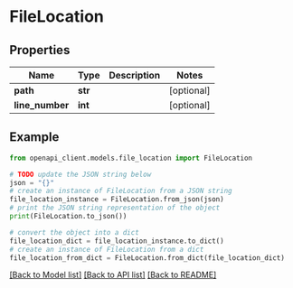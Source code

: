 # FileLocation


## Properties

Name | Type | Description | Notes
------------ | ------------- | ------------- | -------------
**path** | **str** |  | [optional] 
**line_number** | **int** |  | [optional] 

## Example

```python
from openapi_client.models.file_location import FileLocation

# TODO update the JSON string below
json = "{}"
# create an instance of FileLocation from a JSON string
file_location_instance = FileLocation.from_json(json)
# print the JSON string representation of the object
print(FileLocation.to_json())

# convert the object into a dict
file_location_dict = file_location_instance.to_dict()
# create an instance of FileLocation from a dict
file_location_from_dict = FileLocation.from_dict(file_location_dict)
```
[[Back to Model list]](../README.md#documentation-for-models) [[Back to API list]](../README.md#documentation-for-api-endpoints) [[Back to README]](../README.md)


